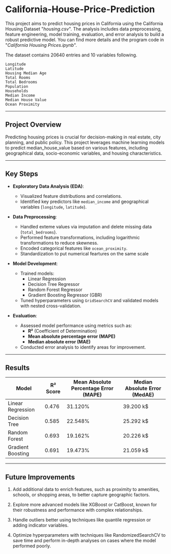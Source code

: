 # California-House-Price-Prediction

This project aims to predict housing prices in California using the California Housing Dataset "_housing.csv_". The analysis includes data preprocessing, feature engineering, model training, evaluation, and error analysis to build a robust predictive model. You can find more details and the program code in "_California Housing Prices.ipynb_".

The dataset contains 20640 entries and 10 variables following.

    Longitude
    Latitude
    Housing Median Age
    Total Rooms
    Total Bedrooms
    Population
    Households
    Median Income
    Median House Value
    Ocean Proximity

---

## **Project Overview**

Predicting housing prices is crucial for decision-making in real estate, city planning, and public policy. This project leverages machine learning models to predict median_house_value based on various features, including geographical data, socio-economic variables, and housing characteristics.

---

## **Key Steps**

- **Exploratory Data Analysis (EDA)**:
  - Visualized feature distributions and correlations.
  - Identified key predictors like `median_income` and geographical variables (`longitude`, `latitude`).

- **Data Preprocessing**:
  - Handled exteme values via imputation and delete missing data (`total_bedrooms`).
  - Performed feature transformations, including logarithmic transformations to reduce skewness.
  - Encoded categorical features like `ocean_proximity`.
  - Standardization to put numerical feartures on the same scale     

- **Model Development**:
  - Trained models:
    - Linear Regression
    - Decision Tree Regressor
    - Random Forest Regressor
    - Gradient Boosting Regressor (GBR)
  - Tuned hyperparameters using `GridSearchCV` and validated models with nested cross-validation.

- **Evaluation**:
  - Assessed model performance using metrics such as:
    - **R²** (Coefficient of Determination)
    - **Mean absolute percentage error (MAPE)**
    - **Median absolute error (MAE)**
  - Conducted error analysis to identify areas for improvement.

---

## **Results**
| Model              |   R² Score | Mean Absolute Percentage Error (MAPE)   | Median Absolute Error (MedAE)   |
|--------------------|------------|------------------------------------------|----------------------------------|
| Linear Regression  |      0.476 | 31.120%                                  | 39.200 k$                       |
| Decision Tree      |      0.585 | 22.548%                                  | 25.292 k$                       |
| Random Forest      |      0.693 | 19.162%                                  | 20.226 k$                       |
| Gradient Boosting  |      0.691 | 19.473%                                  | 21.059 k$                       |

---

## **Future Improvements**

1. Add additional data to enrich features, such as proximity to amenities, schools, or shopping areas, to better capture geographic factors.
    
2. Explore more advanced models like XGBoost or CatBoost, known for their robustness and performance with complex relationships.
    
3. Handle outliers better using techniques like quantile regression or adding indicator variables.
    
4. Optimize hyperparameters with techniques like RandomizedSearchCV to save time and perform in-depth analyses on cases where the model performed poorly.
